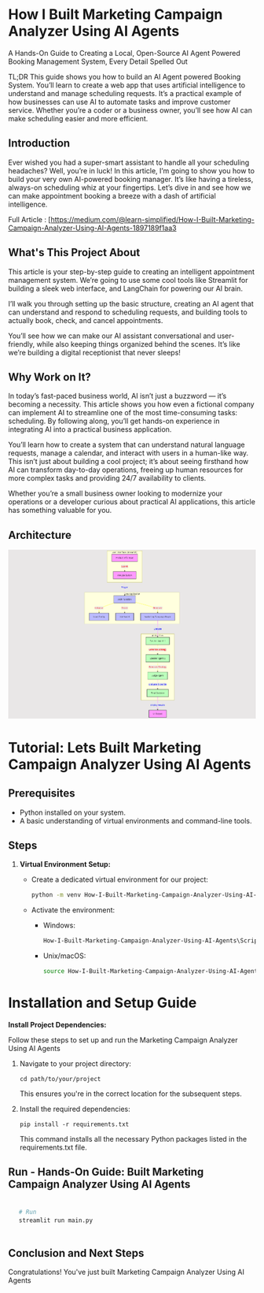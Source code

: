 # How I Built Marketing Campaign Analyzer Using AI Agents

A Hands-On Guide to Creating a Local, Open-Source AI Agent Powered Booking Management System, Every Detail Spelled Out

TL;DR
This guide shows you how to build an AI Agent powered Booking System. You’ll learn to create a web app that uses artificial intelligence to understand and manage scheduling requests. It’s a practical example of how businesses can use AI to automate tasks and improve customer service. Whether you’re a coder or a business owner, you’ll see how AI can make scheduling easier and more efficient.

## Introduction

Ever wished you had a super-smart assistant to handle all your scheduling headaches? Well, you’re in luck! In this article, I’m going to show you how to build your very own AI-powered booking manager. It’s like having a tireless, always-on scheduling whiz at your fingertips. Let’s dive in and see how we can make appointment booking a breeze with a dash of artificial intelligence.

Full Article : [https://medium.com/@learn-simplified/How-I-Built-Marketing-Campaign-Analyzer-Using-AI-Agents-1897189f1aa3


## What's This Project About

This article is your step-by-step guide to creating an intelligent appointment management system. We’re going to use some cool tools like Streamlit for building a sleek web interface, and LangChain for powering our AI brain.

I’ll walk you through setting up the basic structure, creating an AI agent that can understand and respond to scheduling requests, and building tools to actually book, check, and cancel appointments.

You’ll see how we can make our AI assistant conversational and user-friendly, while also keeping things organized behind the scenes. It’s like we’re building a digital receptionist that never sleeps!

## Why Work on It?

In today’s fast-paced business world, AI isn’t just a buzzword — it’s becoming a necessity. This article shows you how even a fictional company can implement AI to streamline one of the most time-consuming tasks: scheduling. By following along, you’ll get hands-on experience in integrating AI into a practical business application.

You’ll learn how to create a system that can understand natural language requests, manage a calendar, and interact with users in a human-like way. This isn’t just about building a cool project; it’s about seeing firsthand how AI can transform day-to-day operations, freeing up human resources for more complex tasks and providing 24/7 availability to clients.

Whether you’re a small business owner looking to modernize your operations or a developer curious about practical AI applications, this article has something valuable for you.

## Architecture
![Design Diagram](design_docs/design.png)


# Tutorial: Lets Built Marketing Campaign Analyzer Using AI Agents

## Prerequisites
- Python installed on your system.
- A basic understanding of virtual environments and command-line tools.

## Steps

1. **Virtual Environment Setup:**
   - Create a dedicated virtual environment for our project:
   
     ```bash
     python -m venv How-I-Built-Marketing-Campaign-Analyzer-Using-AI-Agents
     ```
   - Activate the environment:
   
     - Windows:
       ```bash
       How-I-Built-Marketing-Campaign-Analyzer-Using-AI-Agents\Scripts\activate
       ```
     - Unix/macOS:
       ```bash
       source How-I-Built-Marketing-Campaign-Analyzer-Using-AI-Agents/bin/activate
       ```
   
# Installation and Setup Guide

**Install Project Dependencies:**

Follow these steps to set up and run the  Marketing Campaign Analyzer Using AI Agents

1. Navigate to your project directory:
   ```
   cd path/to/your/project
   ```
   This ensures you're in the correct location for the subsequent steps.

2. Install the required dependencies:
   ```
   pip install -r requirements.txt
   ```
   This command installs all the necessary Python packages listed in the requirements.txt file.


## Run - Hands-On Guide: Built Marketing Campaign Analyzer Using AI Agents

   ```bash 
     
      # Run 
      streamlit run main.py
      
   ```

## Conclusion and Next Steps

Congratulations! You've just built Marketing Campaign Analyzer Using AI Agents